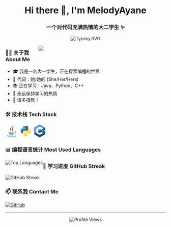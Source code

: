 <h1 align="center">Hi there 👋, I'm MelodyAyane</h1>
<h3 align="center">一个对代码充满热情的大二学生 ✨</h3>

<p align="center">
  <img src="https://readme-typing-svg.herokuapp.com?font=Fira+Code&pause=1000&color=F7A1F7&center=true&vCenter=true&width=435&lines=Always+learning+new+things;First-year+university+student;Java+%7C+Python+%7C+C%2B%2B" alt="Typing SVG" />
</p>

<img align="right" width="400" src="https://github-readme-stats.vercel.app/api?username=MelodyAyane&show_icons=true&theme=material-palenight"/>

### 👩‍💻 关于我 About Me

- 🎓 我是一名大一学生，正在探索编程的世界
- 🌸 代词：她/她的 (She/Her/Hers)
- 📚 正在学习：Java、Python、C++
- 🌱 永远保持学习的热情
- 💬 请多指教！

### 🛠️ 技术栈 Tech Stack

<p align="left">
  <img src="https://raw.githubusercontent.com/devicons/devicon/master/icons/java/java-original.svg" alt="java" width="40" height="40"/>
  <img src="https://raw.githubusercontent.com/devicons/devicon/master/icons/python/python-original.svg" alt="python" width="40" height="40"/>
  <img src="https://raw.githubusercontent.com/devicons/devicon/master/icons/cplusplus/cplusplus-original.svg" alt="cplusplus" width="40" height="40"/>
</p>

### 📊 编程语言统计 Most Used Languages

<img align="left" src="https://github-readme-stats.vercel.app/api/top-langs/?username=MelodyAyane&layout=compact&theme=material-palenight" alt="Top Languages" />

### 🎯 学习进度 GitHub Streak

<img width="400" src="https://github-readme-streak-stats.herokuapp.com/?user=MelodyAyane&theme=material-palenight" alt="GitHub Streak" />

### 📫 联系我 Contact Me

<p align="left">
  <a href="https://github.com/MelodyAyane" target="_blank">
    <img alt="GitHub" src="https://img.shields.io/badge/GitHub-100000?style=for-the-badge&logo=github&logoColor=white"/>
  </a>
</p>

---

<p align="center">
  <img src="https://komarev.com/ghpvc/?username=MelodyAyane&label=Profile%20views&color=blueviolet&style=flat" alt="Profile Views" />
</p>
